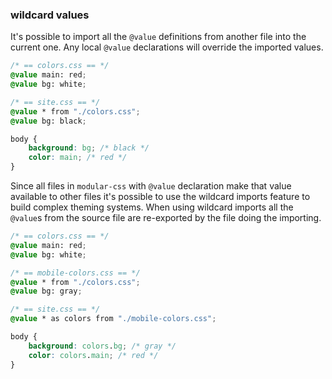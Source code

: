 ### wildcard values

It's possible to import all the `@value` definitions from another file into the current one. Any local `@value` declarations will override the imported values.

```css
/* == colors.css == */
@value main: red;
@value bg: white;

/* == site.css == */
@value * from "./colors.css";
@value bg: black;

body {
    background: bg; /* black */
    color: main; /* red */
}
```

Since all files in `modular-css` with `@value` declaration make that value available to other files it's possible to use the wildcard imports feature to build complex theming systems. When using wildcard imports all the `@value`s from the source file are re-exported by the file doing the importing.

```css
/* == colors.css == */
@value main: red;
@value bg: white;

/* == mobile-colors.css == */
@value * from "./colors.css";
@value bg: gray;

/* == site.css == */
@value * as colors from "./mobile-colors.css";

body {
    background: colors.bg; /* gray */
    color: colors.main; /* red */
}
```
